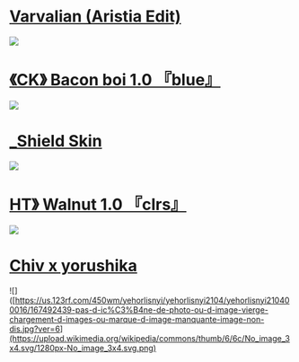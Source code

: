 # [ Varvalian (Aristia Edit) ](https://www.dropbox.com/s/48dcytp0ed32tyu/Varv.osk?dl=0)
![](https://osu.ppy.sh/ss/17599721/4526)

# [《CK》 Bacon boi 1.0 『blue』](https://mega.nz/file/jXpniCZD#mv6NjV1NT-VZvF84efqRgjDs_hRrQYUA-IG-2PpdG20)
![](https://i.imgur.com/8OdVMSD.png)

# [ _Shield Skin ](https://drive.google.com/file/d/1lluh-sODyZjd4Ii67ZkDozR98omxOair/view)
![](https://i.imgur.com/0CbmuOJ.jpg)

# [ HT》 Walnut 1.0 『clrs』](https://drive.google.com/file/d/1wFuBi7jNxBM_hxiZnL8V833YEKmF-mBK/view?usp=sharing)
![](https://i.imgur.com/CpHxqOJ.png)

# [Chiv x yorushika](https://drive.google.com/file/d/1Gg3tsTaKJLDLiTPaEeOILjlcmxmz18AS/view)
![]([https://us.123rf.com/450wm/yehorlisnyi/yehorlisnyi2104/yehorlisnyi210400016/167492439-pas-d-ic%C3%B4ne-de-photo-ou-d-image-vierge-chargement-d-images-ou-marque-d-image-manquante-image-non-dis.jpg?ver=6](https://upload.wikimedia.org/wikipedia/commons/thumb/6/6c/No_image_3x4.svg/1280px-No_image_3x4.svg.png)
